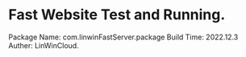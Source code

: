 # Fast Website Test and Running.

Package Name: com.linwinFastServer.package
Build Time: 2022.12.3
Auther: LinWinCloud.